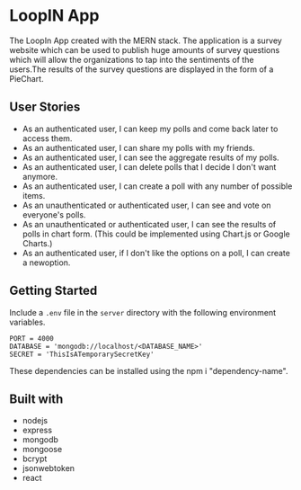 # LoopIN App

 The LoopIn App created with the MERN stack. The application is a survey website which can be used to publish huge amounts of survey questions which will allow the organizations to tap into the sentiments of the users.The results of the survey questions are displayed in the form of a PieChart.

 
## User Stories

* As an authenticated user, I can keep my polls and come back later to access them.
* As an authenticated user, I can share my polls with my friends.
* As an authenticated user, I can see the aggregate results of my polls.
* As an authenticated user, I can delete polls that I decide I don't want anymore.
* As an authenticated user, I can create a poll with any number of possible items.
* As an unauthenticated or authenticated user, I can see and vote on everyone's polls.
* As an unauthenticated or authenticated user, I can see the results of polls in chart form. (This could be implemented using Chart.js or Google Charts.)
* As an authenticated user, if I don't like the options on a poll, I can create a newoption.

## Getting Started

Include a `.env` file in the `server` directory with the following environment variables.

```
PORT = 4000
DATABASE = 'mongodb://localhost/<DATABASE_NAME>'
SECRET = 'ThisIsATemporarySecretKey'
```
These dependencies can be installed using the npm i "dependency-name".

## Built with

* nodejs
* express
* mongodb
* mongoose
* bcrypt
* jsonwebtoken
* react
